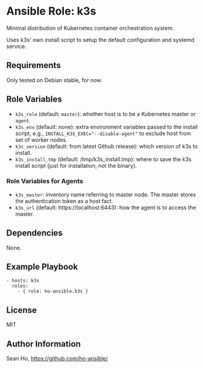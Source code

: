 # Ansible Role: k3s
Minimal distribution of Kubernetes container orchestration system.

Uses k3s' own install script to setup the default configuration and systemd service.

## Requirements
Only tested on Debian stable, for now.

## Role Variables
+ `k3s_role` (default: `master`): whether host is to be a Kubernetes
  master or `agent`.
+ `k3s_env` (default: none): extra environment variables passed to the
  install script, e.g., `INSTALL_K3S_EXEC="--disable-agent"`
  to exclude host from set of worker nodes.
+ `k3s_version` (default: from latest Github release): which version
  of k3s to install.
+ `k3s_install_tmp` (default: /tmp/k3s_install.tmp): where to save the
  k3s install script (just for installation, not the binary).

### Role Variables for Agents
+ `k3s_master`: inventory name referring to master node.
  The master stores the authentication token as a host fact.
+ `k3s_url` (default: https://localhost:6443): how the agent is to
  access the master.

## Dependencies
None.

## Example Playbook

```
- hosts: k3s
  roles:
    - { role: ho-ansible.k3s }
```

## License
MIT

## Author Information
Sean Ho, https://github.com/ho-ansible/
